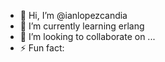 - 👋 Hi, I’m @ianlopezcandia
- 🌱 I’m currently learning erlang
- 💞️ I’m looking to collaborate on ...
- ⚡ Fun fact: 

<!---
ianlopezcandia/ianlopezcandia is a ✨ special ✨ repository because its `README.md` (this file) appears on your GitHub profile.
You can click the Preview link to take a look at your changes.
--->
